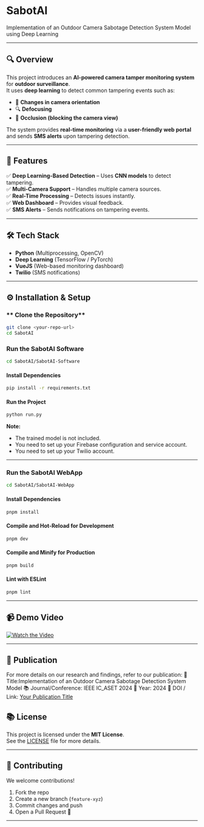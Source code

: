 # SabotAI 
Implementation of an Outdoor Camera Sabotage Detection System Model using Deep Learning

--- 

## 🔍 Overview
This project introduces an **AI-powered camera tamper monitoring system** for **outdoor surveillance**.  
It uses **deep learning** to detect common tampering events such as:
- 🔄 **Changes in camera orientation**
- 🔍 **Defocusing**
- 🏢 **Occlusion (blocking the camera view)**

The system provides **real-time monitoring** via a **user-friendly web portal** and sends **SMS alerts** upon tampering detection.

---

## 🚀 Features
✅ **Deep Learning-Based Detection** – Uses **CNN models** to detect tampering.  
✅ **Multi-Camera Support** – Handles multiple camera sources.  
✅ **Real-Time Processing** – Detects issues instantly.  
✅ **Web Dashboard** – Provides visual feedback.  
✅ **SMS Alerts** – Sends notifications on tampering events.  

---

## 🛠️ Tech Stack
- **Python** (Multiprocessing, OpenCV)
- **Deep Learning** (TensorFlow / PyTorch)
- **VueJS** (Web-based monitoring dashboard)
- **Twilio** (SMS notifications)

---

## ⚙️ Installation & Setup
### ** Clone the Repository**
```sh
git clone <your-repo-url>
cd SabotAI
```
### Run the SabotAI Software
```sh
cd SabotAI/SabotAI-Software
```
#### Install Dependencies
```sh
pip install -r requirements.txt
```
#### Run the Project
```sh
python run.py
```
**Note:**
- The trained model is not included.  
- You need to set up your Firebase configuration and service account.  
- You need to set up your Twilio account.  

---

### Run the SabotAI WebApp
```sh
cd SabotAI/SabotAI-WebApp
```
#### Install Dependencies
```sh
pnpm install
```
#### Compile and Hot-Reload for Development
```sh
pnpm dev
```
#### Compile and Minify for Production
```sh
pnpm build
```
#### Lint with ESLint
```sh
pnpm lint
```

---

## 📹 Demo Video
[![Watch the Video](https://img.youtube.com/vi/YOUR_VIDEO_ID/maxresdefault.jpg)](https://www.youtube.com/watch?v=YOUR_VIDEO_ID)  

---

## 📜 Publication
For more details on our research and findings, refer to our publication:
📄 Title:Implementation of an Outdoor Camera Sabotage Detection System Model
📚 Journal/Conference: IEEE IC_ASET 2024
📅 Year: 2024
🔗 DOI / Link: [Your Publication Title](https://your-publication-link.com)  

## 📚 License
This project is licensed under the **MIT License**.  
See the [LICENSE](LICENSE) file for more details.

---

## 🤝 Contributing
We welcome contributions!  
1. Fork the repo  
2. Create a new branch (`feature-xyz`)  
3. Commit changes and push  
4. Open a Pull Request 🚀  

---



